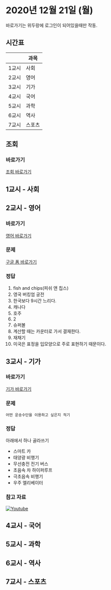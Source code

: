 # 2020년 12월 21일 (월)

바로가기는 위두랑에 로그인이 되어있을때만 작동.

## 시간표
|    |과목|
|----|---|
|1교시|사회|
|2교시|영어|
|3교시|기가|
|4교시|국어|
|5교시|과학|
|6교시|역사|
|7교시|스포츠|


## 조회
### 바로가기
[조회 바로가기](https://rang.edunet.net/class/G000364114/classNotifyView.do?pageNo=1&notifySequence=304030)

## 1교시 - 사회
<!--
### 바로가기
[사회 바로가기](https://rang.edunet.net/class/G000328284/hmwkppList.do?hmwkSeq=000000&hmwkTypeCd=ALL)
### 문제
```
```
### 정답
### 참고 자료
[EBS 영상 보러가기]()
-->

## 2교시 - 영어
### 바로가기
[영어 바로가기](https://rang.edunet.net/class/G000325221/hmwkppList.do?hmwkSeq=738529&hmwkTypeCd=ALL)
### 문제
[구글 폼 바로가기](https://forms.gle/mFwhXWsDnwW4obdT8)
### 정답
1. fish and chips(피쉬 앤 칩스)
2. 영국 버킹엄 궁전
3. 한국보다 9시간 느리다.
4. 캐나다
5. 호주
6. 2
7. 슈퍼볼
8. 계산할 때는 카운터로 가서 결재한다.
9. 재채기
10. 미국은 표정을 입모양으로 주로 표현하기 때문이다.

## 3교시 - 기가
### 바로가기
[기가 바로가기](https://rang.edunet.net/class/G000367106/hmwkppList.do?hmwkSeq=741444&hmwkTypeCd=ALL)
### 문제
```
어떤 운송수단을 이용하고 싶은지 적기
```
### 정답
아래에서 하나 골라쓰기
- 스마트 카
- 태양광 비행기
- 무선충전 전기 버스
- 초음속 차 하이퍼루프
- 극초음속 비행기
- 우주 엘리베이터
### 참고 자료
[![Youtube](http://img.youtube.com/vi/t_hbYjgL2HI/0.jpg)](https://www.youtube.com/embed/t_hbYjgL2HI "Youtube")

## 4교시 - 국어
<!--
### 바로가기
[국어 바로가기](https://rang.edunet.net/class/G000323851/hmwkppList.do?hmwkSeq=000000&hmwkTypeCd=ALL)
### 문제
```
```
### 정답
### 참고 자료
[![Youtube](http://img.youtube.com/vi/000000000/0.jpg)](https://www.youtube.com/embed/000000000 "Youtube")
-->

## 5교시 - 과학
<!--
### 바로가기
[과학 바로가기](https://rang.edunet.net/class/G000325054/hmwkppList.do?hmwkSeq=000000&hmwkTypeCd=ALL)
### 문제
[구글 폼 바로가기](https://forms.gle/000000000)
### 정답
### 참고 자료
[![Youtube](http://img.youtube.com/vi/000000000/0.jpg)](https://www.youtube.com/embed/000000000 "Youtube")
-->

## 6교시 - 역사
<!--
### 바로가기
[역사 바로가기](https://rang.edunet.net/class/G000325407/hmwkppList.do?hmwkSeq=000000&hmwkTypeCd=ALL)
### 문제
```
```
### 정답
### 참고 자료
[![Youtube](http://img.youtube.com/vi/000000000/0.jpg)](https://www.youtube.com/embed/000000000 "Youtube")
-->

## 7교시 - 스포츠
